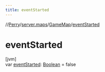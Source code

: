 ```yaml
---
title: eventStarted
---
```

//[Perry](../../../index.html)/[server.maps](../index.html)/[GameMap](index.html)/[eventStarted](event-started.html)



# eventStarted



[jvm]\
var [eventStarted](event-started.html): [Boolean](https://kotlinlang.org/api/latest/jvm/stdlib/kotlin/-boolean/index.html) = false




